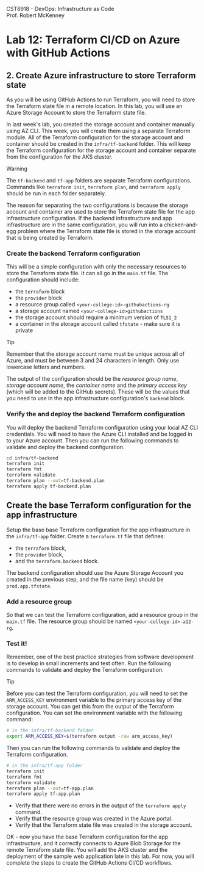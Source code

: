 CST8918 - DevOps: Infrastructure as Code  
Prof. Robert McKenney

# Lab 12: Terraform CI/CD on Azure with GitHub Actions

## 2. Create Azure infrastructure to store Terraform state

As you will be using GitHub Actions to run Terraform, you will need to store the Terraform state file in a remote location. In this lab, you will use an Azure Storage Account to store the Terraform state file.

In last week's lab, you created the storage account and container manually using AZ CLI. This week, you will create them using a separate Terraform module. All of the Terraform configuration for the storage account and container should be created in the `infra/tf-backend` folder. This will keep the Terraform configuration for the storage account and container separate from the configuration for the AKS cluster.

> [!WARNING]
> The `tf-backend` and `tf-app` folders are separate Terraform configurations. Commands like `terraform init`, `terraform plan`, and `terraform apply` should be run in each folder separately.

The reason for separating the two configurations is because the storage account and container are used to store the Terraform state file for the app infrastructure configuration. If the backend infrastructure and app infrastructure are in the same configuration, you will run into a chicken-and-egg problem where the Terraform state file is stored in the storage account that is being created by Terraform.

### Create the backend Terraform configuration

This will be a simple configuration with only the necessary resources to store the Terraform state file. It can all go in the `main.tf` file. The configuration should include:

- the `terraform` block
- the `provider` block
- a resource group called `<your-college-id>-githubactions-rg`
- a storage account named `<your-college-id>githubactions`
- the storage account should require a minimum version of `TLS1_2`
- a container in the storage account called `tfstate` - make sure it is private

> [!TIP]
> Remember that the storage account name must be unique across all of Azure, and must be between 3 and 24 characters in length. Only use lowercase letters and numbers.

The output of the configuration should be the _resource group name_, _storage account name_, the _container name_ and the _primary access key_ (which will be added to the GitHub secrets). These will be the values that you need to use in the app infrastructure configuration's `backend` block.

### Verify the and deploy the backend Terraform configuration

You will deploy the backend Terraform configuration using your local AZ CLI credentials. You will need to have the Azure CLI installed and be logged in to your Azure account. Then you can run the following commands to validate and deploy the backend configuration.

```bash
cd infra/tf-backend
terraform init
terraform fmt
terraform validate
terraform plan --out=tf-backend.plan
terraform apply tf-backend.plan
```

## Create the base Terraform configuration for the app infrastructure

Setup the base base Terraform configuration for the app infrastructure in the `infra/tf-app` folder. Create a `terraform.tf` file that defines:

- the `terraform` block,
- the `provider` block,
- and the `terraform.backend` block.

The backend configuration should use the Azure Storage Account you created in the previous step, and the file name (key) should be `prod.app.tfstate`.

### Add a resource group

So that we can test the Terraform configuration, add a resource group in the `main.tf` file. The resource group should be named `<your-college-id>-a12-rg`.

### Test it!

Remember, one of the best practice strategies from software development is to develop in small increments and test often. Run the following commands to validate and deploy the Terraform configuration.

> [!TIP]
> Before you can test the Terraform configuration, you will need to set the `ARM_ACCESS_KEY` environment variable to the primary access key of the storage account. You can get this from the output of the Terraform configuration. You can set the environment variable with the following command:

```bash
# in the infra/tf-backend folder
export ARM_ACCESS_KEY=$(terraform output -raw arm_access_key)
```

Then you can run the following commands to validate and deploy the Terraform configuration.

```bash
# in the infra/tf-app folder
terraform init
terraform fmt
terraform validate
terraform plan --out=tf-app.plan
terraform apply tf-app.plan
```

- Verify that there were no errors in the output of the `terraform apply` command.
- Verify that the resource group was created in the Azure portal.
- Verify that the Terraform state file was created in the storage account.

OK - now you have the base Terraform configuration for the app infrastructure, and it correctly connects to Azure Blob Storage for the remote Terraform state file. You will add the AKS cluster and the deployment of the sample web application late in this lab. For now, you will complete the steps to create the GitHub Actions CI/CD workflows.